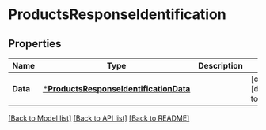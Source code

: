 # ProductsResponseIdentification

## Properties
Name | Type | Description | Notes
------------ | ------------- | ------------- | -------------
**Data** | [***ProductsResponseIdentificationData**](ProductsResponseIdentificationData.md) |  | [optional] [default to null]

[[Back to Model list]](../README.md#documentation-for-models) [[Back to API list]](../README.md#documentation-for-api-endpoints) [[Back to README]](../README.md)

